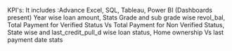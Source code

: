 KPI's: It includes :Advance Excel, SQL, Tableau, Power BI (Dashboards present) Year wise loan amount, Stats Grade and sub grade wise revol_bal, Total Payment for Verified Status Vs Total Payment for Non Verified Status, State wise and last_credit_pull_d wise loan status, Home ownership Vs last payment date stats
